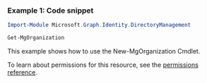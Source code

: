 ### Example 1: Code snippet

```powershellImport-Module Microsoft.Graph.Identity.DirectoryManagement

Get-MgOrganization
```
This example shows how to use the New-MgOrganization Cmdlet.
To learn about permissions for this resource, see the [permissions reference](/graph/permissions-reference).

